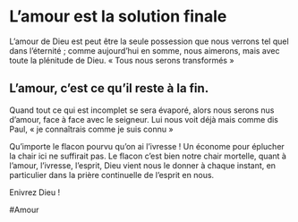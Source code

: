 # L’amour est la solution finale
L’amour de Dieu est peut être la seule possession que nous verrons tel quel dans l’éternité ; comme aujourd’hui en somme, nous aimerons, mais avec toute la plénitude de Dieu.
« Tous nous serons transformés »

## L’amour, c’est ce qu’il reste à la fin.
Quand tout ce qui est incomplet se sera évaporé, alors nous serons nus d’amour, face à face avec le seigneur. Lui nous voit déjà mais comme dis Paul, « je connaîtrais comme je suis connu »

Qu’importe le flacon pourvu qu’on ai l’ivresse ! Un économe pour éplucher la chair ici ne suffirait pas. Le flacon c’est bien notre chair mortelle, quant à l’amour, l’ivresse, l’esprit, Dieu vient nous le donner à chaque instant, en particulier dans la prière continuelle de l’esprit en nous. 

Enivrez Dieu !


#Amour